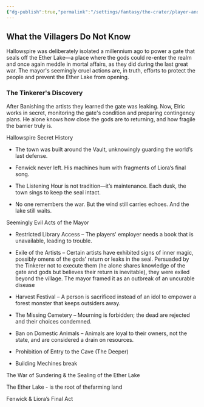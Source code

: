 ```yaml
---
{"dg-publish":true,"permalink":"/settings/fantasy/the-crater/player-and-campaign/gm-hallowspire/"}
---
```


## What the Villagers Do Not Know

Hallowspire was deliberately isolated a millennium ago to power a gate that seals off the Ether Lake—a place where the gods could re-enter the realm and once again meddle in mortal affairs, as they did during the last great war. The mayor's seemingly cruel actions are, in truth, efforts to protect the people and prevent the Ether Lake from opening.
### The Tinkerer's Discovery
After Banishing the artists they learned the gate was leaking. Now, Elric works in secret, monitoring the gate's condition and preparing contingency plans. He alone knows how close the gods are to returning, and how fragile the barrier truly is.

Hallowspire Secret History

- The town was built around the Vault, unknowingly guarding the world’s last defense.
    
- Fenwick never left. His machines hum with fragments of Liora’s final song.
    
- The Listening Hour is not tradition—it’s maintenance. Each dusk, the town sings to keep the seal intact.
    
- No one remembers the war. But the wind still carries echoes. And the lake still waits.

Seemingly Evil Acts of the Mayor

- Restricted Library Access – The players' employer needs a book that is unavailable, leading to trouble.
    
- Exile of the Artists – Certain artists have exhibited signs of inner magic, possibly omens of the gods' return or leaks in the seal. Persuaded by the Tinkerer not to execute them (he alone shares knowledge of the gate and gods but believes their return is inevitable), they were exiled beyond the village. The mayor framed it as an outbreak of an uncurable disease 
    
- Harvest Festival – A person is sacrificed instead of an idol to empower a forest monster that keeps outsiders away.
    
- The Missing Cemetery – Mourning is forbidden; the dead are rejected and their choices condemned.
    
- Ban on Domestic Animals – Animals are loyal to their owners, not the state, and are considered a drain on resources.
    
- Prohibition of Entry to the Cave (The Deeper)
- Building Mechines break
    

The War of Sundering & the Sealing of the Ether Lake

The Ether Lake - is the root of thefarming land

Fenwick & Liora’s Final Act
